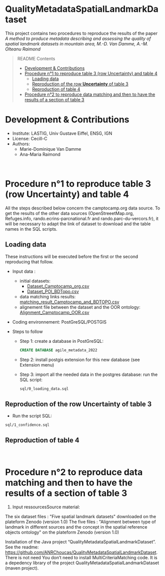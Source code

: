 # QualityMetadataSpatialLandmarkDataset

This project contains two procedures to reproduce the results of the paper *A method to produce metadata describing 
and assessing the quality of spatial landmark datasets in mountain area, M.-D. Van Damme, A.-M. Olteanu Raimond*

<!-- Metadata describing and assessing the quality of spatial landmark datasets in mountain area. -->



> README Contents
> - [Development & Contributions](#Development-&-Contributions)
> - [Procedure n°1 to reproduce table 3 (row Uncertainty) and table 4 ](#procedure-n1-to-reproduce-table-3-row-uncertainty-and-table-4)
>     * [Loading data](#Loading-data)
>     * [Reproduction of the row **Uncertainty** of table 3](#reproduction-of-the-row-uncertainty-of-table-3)
>     * [Reproduction of table 4](#reproduction-of-table-4)
> - [Procedure n°2 to reproduce data matching and then to have the results of a section of table 3](#procedure-n2-to-reproduce-data-matching-and-then-to-have-the-results-of-a-section-of-table-3)

# Development & Contributions
* Institute: LASTIG, Univ Gustave Eiffel, ENSG, IGN
* License: Cecill-C
* Authors:
	- Marie-Dominique Van Damme
	- Ana-Maria Raimond

<br/>

<!-- ===================================================================================================== -->
# Procedure n°1 to reproduce table 3 (row Uncertainty) and table 4 

All the steps described below concern the camptocamp.org data source. To get the results of the other data sources 
(OpenStreeetMap.org, Refuges.info, rando.ecrins-parcnational.fr and rando.parc-du-vercors.fr), it will be necessary 
to adapt the link of dataset to download and the table names in the SQL scripts. 

## Loading data

These instructions will be executed before the first or the second reproducing that follow.

- Input data : 
	* initial datasets: 
		- [Dataset_Camptocamp_org.csv](https://zenodo.org/record/6514812/files/Dataset_Camptocamp_org.csv?download=1)
		- [Dataset_POI_BDTopo.csv](https://zenodo.org/record/6514812/files/Dataset_POI_BDTopo.csv?download=1)
	* data matching links results: [matching_result_Camptocamp_and_BDTOPO.csv](https://zenodo.org/record/6518363/files/matching_result_Camptocamp_and_BDTOPO.csv?download=1) 
	* alignement file between the dataset and the OOR ontology: [Alignment_Camptocamp_OOR.csv](https://zenodo.org/record/6481339/files/Alignment_Camptocamp_OOR.csv?download=1)

- Coding environnement: PostGreSQL/POSTGIS

- Steps to follow
	* Step 1: create a database in PostGreSQL:
		```sql
		CREATE DATABASE agile_metadata_2022
		```
	* Step 2: install postgis extension for this new database (see Extension menu)
	
	* Step 3: import all the needed data in the postgres database: run the SQL script:
        ```sh
        sql/0_loading_data.sql
        ```
		

## Reproduction of the row **Uncertainty** of table 3


- Run the script SQL:

```sh
sql/1_confidence.sql
```

## Reproduction of table 4




<br/>

<!-- ===================================================================================================== -->
# Procedure n°2 to reproduce data matching and then to have the results of a section of table 3

1. Input ressourcesSource material:

The six dataset files : "Five spatial landmark datasets" downloaded on the plateform Zenodo (version 1.0)
The five files : "Alignment between type of landmark in different sources and the concept in the spatial reference objects ontology" on the plateform Zenodo (version 1.0)

Installation of the Java project “QualityMetadataSpatialLandmarkDataset”. See the readme:
https://github.com/ANRChoucas/QualityMetadataSpatialLandmarkDataset. There is not need You don’t need to install MultiCriteriaMatching code. It is a depedency library of the project  QualityMetadataSpatialLandmarkDataset (maven project). 





<!-- ## 4. To launch the creation of XML metadata files:
The main is into MainMetadataChoucas.java. You have to specify the source. -->


